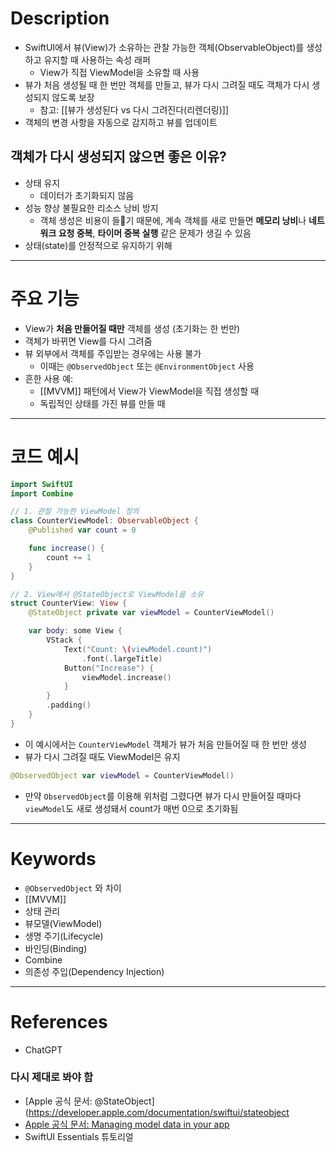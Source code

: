 # Description

- SwiftUI에서 뷰(View)가 소유하는 관찰 가능한 객체(ObservableObject)를 생성하고 유지할 때 사용하는 속성 래퍼
	- View가 직접 ViewModel을 소유할 때 사용
- 뷰가 처음 생성될 때 한 번만 객체를 만들고, 뷰가 다시 그려질 때도 객체가 다시 생성되지 않도록 보장
	- 참고: [[뷰가 생성된다 vs 다시 그려진다(리렌더링)]]
- 객체의 변경 사항을 자동으로 감지하고 뷰를 업데이트
## 객체가 다시 생성되지 않으면 좋은 이유?
- 상태 유지
	- 데이터가 초기화되지 않음
- 성능 향상 불필요한 리소스 낭비 방지
	- 객체 생성은 비용이 들기 때문에, 계속 객체를 새로 만들면 **메모리 낭비**나 **네트워크 요청 중복**, **타이머 중복 실행** 같은 문제가 생길 수 있음
- 상태(state)를 안정적으로 유지하기 위해

---
# 주요 기능
- View가 **처음 만들어질 때만** 객체를 생성 (초기화는 한 번만)
- 객체가 바뀌면 View를 다시 그려줌
- 뷰 외부에서 객체를 주입받는 경우에는 사용 불가
	- 이때는 `@ObservedObject` 또는 `@EnvironmentObject` 사용
- 흔한 사용 예:
	- [[MVVM]] 패턴에서 View가 ViewModel을 직접 생성할 때
	- 독립적인 상태를 가진 뷰를 만들 때

---
# 코드 예시
```swift
import SwiftUI
import Combine

// 1. 관찰 가능한 ViewModel 정의
class CounterViewModel: ObservableObject {
    @Published var count = 0

    func increase() {
        count += 1
    }
}

// 2. View에서 @StateObject로 ViewModel을 소유
struct CounterView: View {
    @StateObject private var viewModel = CounterViewModel()

    var body: some View {
        VStack {
            Text("Count: \(viewModel.count)")
                .font(.largeTitle)
            Button("Increase") {
                viewModel.increase()
            }
        }
        .padding()
    }
}

```

- 이 예시에서는 `CounterViewModel` 객체가 뷰가 처음 만들어질 때 한 번만 생성
- 뷰가 다시 그려질 때도 ViewModel은 유지
```Swift
@ObservedObject var viewModel = CounterViewModel()
```
- 만약 `ObservedObject`를 이용해 위처럼 그렸다면 뷰가 다시 만들어질 때마다 `viewModel`도 새로 생성돼서 count가 매번 0으로 초기화됨

---
# Keywords
- `@ObservedObject` 와 차이
- [[MVVM]]
- 상태 관리
- 뷰모델(ViewModel)
- 생명 주기(Lifecycle)
- 바인딩(Binding)
- Combine
- 의존성 주입(Dependency Injection)
---

# References

- ChatGPT
### 다시 제대로 봐야 함

- [Apple 공식 문서: @StateObject](https://developer.apple.com/documentation/swiftui/stateobject
- [Apple 공식 문서: Managing model data in your app](https://developer.apple.com/documentation/swiftui/managing-model-data-in-your-app)
- SwiftUI Essentials 튜토리얼
